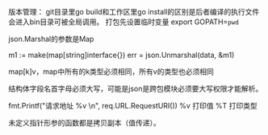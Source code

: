 版本管理： 
	git目录里go build和工作区里go install的区别是后者编译的执行文件会进入bin目录可被全局调用。
	打包先设置临时变量 export GOPATH=`pwd`

json.Marshal的参数是Map

m1 := make(map[string]interface{})
err = json.Unmarshal(data, &m1)

map[k]v，map中所有的k类型必须相同，所有v的类型也必须相同

结构体字段名首字母必须大写，可能是json是跨包模块必须要大写权限才能解析。

fmt.Printf("请求地址 %v \n", req.URL.RequestURI()) 
	%v 打印值
	%T 打印类型

未定义指针形参的函数都是拷贝副本（值传递）。